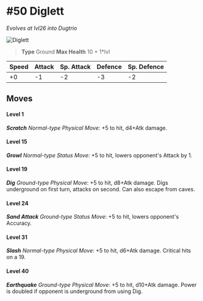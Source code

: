 # #50 Diglett
*Evolves at lvl26 into Dugtrio*

![Diglett](https://img.pokemondb.net/sprites/home/normal/1x/diglett.png)

> **Type** Ground
> **Max Health** 10 + 1\*lvl

| Speed | Attack | Sp. Attack | Defence | Sp. Defence |
| ----- | ------ | ---------- | ------- | ----------- |
| +0 | -1 | -2 | -3 | -2 |

## Moves
#### Level 1

***Scratch** Normal-type Physical Move*: +5 to hit, d4+Atk damage. 
#### Level 15

***Growl** Normal-type Status Move*: +5 to hit, lowers opponent's Attack by 1.
#### Level 19

***Dig** Ground-type Physical Move*: +5 to hit, d8+Atk damage. Digs underground on first turn, attacks on second. Can also escape from caves.
#### Level 24

***Sand Attack** Ground-type Status Move*: +5 to hit, lowers opponent's Accuracy.
#### Level 31

***Slash** Normal-type Physical Move*: +5 to hit, d6+Atk damage. Critical hits on a 19.
#### Level 40

***Earthquake** Ground-type Physical Move*: +5 to hit, d10+Atk damage. Power is doubled if opponent is underground from using Dig.

